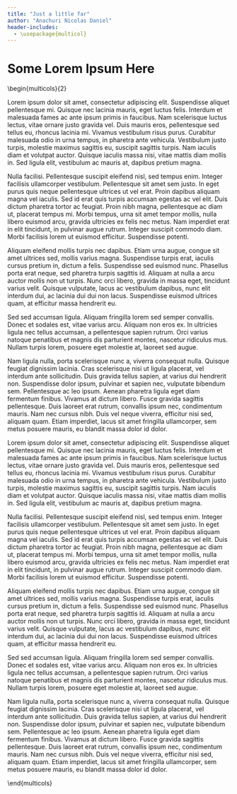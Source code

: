 ```yaml
---
title: "Just a little far"
author: "Anachuri Nicolas Daniel"
header-includes: 
  - \usepackage{multicol}
---
```


# Some Lorem Ipsum Here 
\begin{multicols}{2}

Lorem ipsum dolor sit amet, consectetur adipiscing elit. Suspendisse aliquet pellentesque mi. Quisque nec lacinia mauris, eget luctus felis. Interdum et malesuada fames ac ante ipsum primis in faucibus. Nam scelerisque luctus lectus, vitae ornare justo gravida vel. Duis mauris eros, pellentesque sed tellus eu, rhoncus lacinia mi. Vivamus vestibulum risus purus. Curabitur malesuada odio in urna tempus, in pharetra ante vehicula. Vestibulum justo turpis, molestie maximus sagittis eu, suscipit sagittis turpis. Nam iaculis diam et volutpat auctor. Quisque iaculis massa nisi, vitae mattis diam mollis in. Sed ligula elit, vestibulum ac mauris at, dapibus pretium magna.

Nulla facilisi. Pellentesque suscipit eleifend nisl, sed tempus enim. Integer facilisis ullamcorper vestibulum. Pellentesque sit amet sem justo. In eget purus quis neque pellentesque ultrices ut vel erat. Proin dapibus aliquam magna vel iaculis. Sed id erat quis turpis accumsan egestas ac vel elit. Duis dictum pharetra tortor ac feugiat. Proin nibh magna, pellentesque ac diam ut, placerat tempus mi. Morbi tempus, urna sit amet tempor mollis, nulla libero euismod arcu, gravida ultricies ex felis nec metus. Nam imperdiet erat in elit tincidunt, in pulvinar augue rutrum. Integer suscipit commodo diam. Morbi facilisis lorem ut euismod efficitur. Suspendisse potenti.

Aliquam eleifend mollis turpis nec dapibus. Etiam urna augue, congue sit amet ultrices sed, mollis varius magna. Suspendisse turpis erat, iaculis cursus pretium in, dictum a felis. Suspendisse sed euismod nunc. Phasellus porta erat neque, sed pharetra turpis sagittis id. Aliquam at nulla a arcu auctor mollis non ut turpis. Nunc orci libero, gravida in massa eget, tincidunt varius velit. Quisque vulputate, lacus ac vestibulum dapibus, nunc elit interdum dui, ac lacinia dui dui non lacus. Suspendisse euismod ultrices quam, at efficitur massa hendrerit eu.

Sed sed accumsan ligula. Aliquam fringilla lorem sed semper convallis. Donec et sodales est, vitae varius arcu. Aliquam non eros ex. In ultricies ligula nec tellus accumsan, a pellentesque sapien rutrum. Orci varius natoque penatibus et magnis dis parturient montes, nascetur ridiculus mus. Nullam turpis lorem, posuere eget molestie at, laoreet sed augue.

Nam ligula nulla, porta scelerisque nunc a, viverra consequat nulla. Quisque feugiat dignissim lacinia. Cras scelerisque nisi ut ligula placerat, vel interdum ante sollicitudin. Duis gravida tellus sapien, at varius dui hendrerit non. Suspendisse dolor ipsum, pulvinar et sapien nec, vulputate bibendum sem. Pellentesque ac leo ipsum. Aenean pharetra ligula eget diam fermentum finibus. Vivamus at dictum libero. Fusce gravida sagittis pellentesque. Duis laoreet erat rutrum, convallis ipsum nec, condimentum mauris. Nam nec cursus nibh. Duis vel neque viverra, efficitur nisi sed, aliquam quam. Etiam imperdiet, lacus sit amet fringilla ullamcorper, sem metus posuere mauris, eu blandit massa dolor id dolor. 


Lorem ipsum dolor sit amet, consectetur adipiscing elit. Suspendisse aliquet pellentesque mi. Quisque nec lacinia mauris, eget luctus felis. Interdum et malesuada fames ac ante ipsum primis in faucibus. Nam scelerisque luctus lectus, vitae ornare justo gravida vel. Duis mauris eros, pellentesque sed tellus eu, rhoncus lacinia mi. Vivamus vestibulum risus purus. Curabitur malesuada odio in urna tempus, in pharetra ante vehicula. Vestibulum justo turpis, molestie maximus sagittis eu, suscipit sagittis turpis. Nam iaculis diam et volutpat auctor. Quisque iaculis massa nisi, vitae mattis diam mollis in. Sed ligula elit, vestibulum ac mauris at, dapibus pretium magna.

Nulla facilisi. Pellentesque suscipit eleifend nisl, sed tempus enim. Integer facilisis ullamcorper vestibulum. Pellentesque sit amet sem justo. In eget purus quis neque pellentesque ultrices ut vel erat. Proin dapibus aliquam magna vel iaculis. Sed id erat quis turpis accumsan egestas ac vel elit. Duis dictum pharetra tortor ac feugiat. Proin nibh magna, pellentesque ac diam ut, placerat tempus mi. Morbi tempus, urna sit amet tempor mollis, nulla libero euismod arcu, gravida ultricies ex felis nec metus. Nam imperdiet erat in elit tincidunt, in pulvinar augue rutrum. Integer suscipit commodo diam. Morbi facilisis lorem ut euismod efficitur. Suspendisse potenti.

Aliquam eleifend mollis turpis nec dapibus. Etiam urna augue, congue sit amet ultrices sed, mollis varius magna. Suspendisse turpis erat, iaculis cursus pretium in, dictum a felis. Suspendisse sed euismod nunc. Phasellus porta erat neque, sed pharetra turpis sagittis id. Aliquam at nulla a arcu auctor mollis non ut turpis. Nunc orci libero, gravida in massa eget, tincidunt varius velit. Quisque vulputate, lacus ac vestibulum dapibus, nunc elit interdum dui, ac lacinia dui dui non lacus. Suspendisse euismod ultrices quam, at efficitur massa hendrerit eu.

Sed sed accumsan ligula. Aliquam fringilla lorem sed semper convallis. Donec et sodales est, vitae varius arcu. Aliquam non eros ex. In ultricies ligula nec tellus accumsan, a pellentesque sapien rutrum. Orci varius natoque penatibus et magnis dis parturient montes, nascetur ridiculus mus. Nullam turpis lorem, posuere eget molestie at, laoreet sed augue.

Nam ligula nulla, porta scelerisque nunc a, viverra consequat nulla. Quisque feugiat dignissim lacinia. Cras scelerisque nisi ut ligula placerat, vel interdum ante sollicitudin. Duis gravida tellus sapien, at varius dui hendrerit non. Suspendisse dolor ipsum, pulvinar et sapien nec, vulputate bibendum sem. Pellentesque ac leo ipsum. Aenean pharetra ligula eget diam fermentum finibus. Vivamus at dictum libero. Fusce gravida sagittis pellentesque. Duis laoreet erat rutrum, convallis ipsum nec, condimentum mauris. Nam nec cursus nibh. Duis vel neque viverra, efficitur nisi sed, aliquam quam. Etiam imperdiet, lacus sit amet fringilla ullamcorper, sem metus posuere mauris, eu blandit massa dolor id dolor.

\end{multicols}
